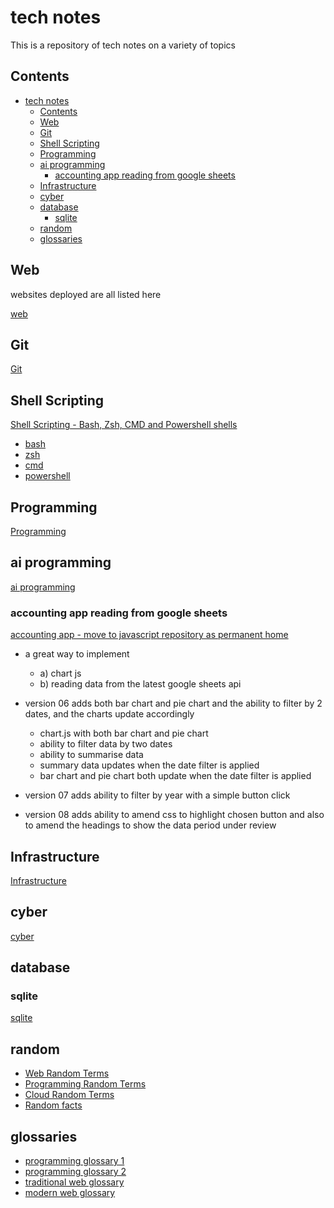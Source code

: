 # tech notes

This is a repository of tech notes on a variety of topics

## Contents

- [tech notes](#tech-notes)
  - [Contents](#contents)
  - [Web](#web)
  - [Git](#git)
  - [Shell Scripting](#shell-scripting)
  - [Programming](#programming)
  - [ai programming](#ai-programming)
    - [accounting app reading from google sheets](#accounting-app-reading-from-google-sheets)
  - [Infrastructure](#infrastructure)
  - [cyber](#cyber)
  - [database](#database)
    - [sqlite](#sqlite)
  - [random](#random)
  - [glossaries](#glossaries)

## Web

websites deployed are all listed here

[web](web)

## Git

[Git](git)

## Shell Scripting

[Shell Scripting - Bash, Zsh, CMD and Powershell shells](shells)

- [bash](shells/bash.md)
- [zsh](shells/zsh.md)
- [cmd](shells)
- [powershell](shells/powershell.md)

## Programming

[Programming](programming)

## ai programming

[ai programming](/random/2024-10-ai-programming.md)

### accounting app reading from google sheets

[accounting app - move to javascript repository as permanent home](/programming/ai/ai-accounting-app/)

- a great way to implement 

  - a) chart js
  - b) reading data from the latest google sheets api

- version 06 adds both bar chart and pie chart and the ability to filter by 2 dates, and the charts update accordingly
  - chart.js with both bar chart and pie chart 
  - ability to filter data by two dates
  - ability to summarise data 
  - summary data updates when the date filter is applied
  - bar chart and pie chart both update when the date filter is applied

- version 07 adds ability to filter by year with a simple button click

- version 08 adds ability to amend css to highlight chosen button and also to amend the headings to show the data period under review


## Infrastructure

[Infrastructure](infrastructure)

## cyber

[cyber](cyber/README.md)

## database

### sqlite

[sqlite](database/sqlite/README.md)

## random

- [Web Random Terms](https://github.com/philanderson888/javascript/blob/main/notes/random-web-terms-and-glossary.md)
- [Programming Random Terms](https://github.com/philanderson888/javascript/blob/main/notes/random-programming-terms.md)
- [Cloud Random Terms](cloud/cloud-random-terms.md)
- [Random facts](random/randomFactsAndTerms.md)

## glossaries

- [programming glossary 1](programming/programming-glossary.md)
- [programming glossary 2](https://github.com/philanderson888/javascript/blob/main/notes/glossary-programming.md)
- [traditional web glossary](https://github.com/philanderson888/javascript/blob/main/notes/glossary-web.md)
- [modern web glossary](https://github.com/philanderson888/javascript/blob/main/notes/glossary-modern-web.md)
